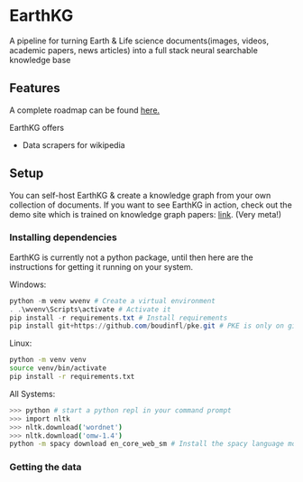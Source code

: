 # EarthKG
A pipeline for turning Earth &amp; Life science documents(images, videos, academic papers, news articles) into a full stack neural searchable knowledge base

## Features
A complete roadmap can be found [here.]()

EarthKG offers
- Data scrapers for wikipedia


## Setup

You can self-host EarthKG &amp; create a knowledge graph from your own collection of documents. If you want to see EarthKG in action, check out the demo site which is trained on knowledge graph papers: [link](). (Very meta!)

### Installing dependencies 
EarthKG is currently not a python package, until then here are the instructions for getting it running on your system.

Windows:
```powershell
python -m venv wvenv # Create a virtual environment
. .\wvenv\Scripts\activate # Activate it
pip install -r requirements.txt # Install requirements
pip install git+https://github.com/boudinfl/pke.git # PKE is only on github for some reason??
```

Linux:
```sh
python -m venv venv
source venv/bin/activate
pip install -r requirements.txt
```

All Systems:
```sh
>>> python # start a python repl in your command prompt
>>> import nltk
>>> nltk.download('wordnet')
>>> nltk.download('omw-1.4')
python -m spacy download en_core_web_sm # Install the spacy language model you want to use
```

### Getting the data
